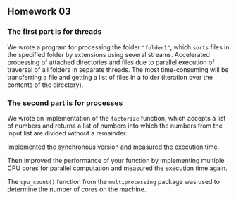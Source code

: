## Homework 03

### The first part is for threads

We wrote a program for processing the folder `"folder1"`, which `sorts` files in the specified folder by extensions using several streams. Accelerated processing of attached directories and files due to parallel execution 
of traversal of all folders in separate threads. The most time-consuming will be transferring a file and getting a list of files in a folder (iteration over the contents of the directory).

### The second part is for processes

We wrote an implementation of the `factorize` function, which accepts a list of numbers and returns a list of numbers into which the numbers from the input list are divided without a remainder.

Implemented the synchronous version and measured the execution time.

Then improved the performance of your function by implementing multiple CPU cores for parallel computation and measured the execution time again.

The `cpu_count()` function from the `multiprocessing` package was used to determine the number of cores on the machine.
